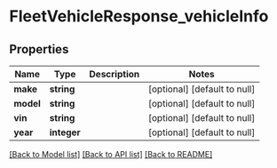 # FleetVehicleResponse_vehicleInfo

## Properties
Name | Type | Description | Notes
------------ | ------------- | ------------- | -------------
**make** | **string** |  | [optional] [default to null]
**model** | **string** |  | [optional] [default to null]
**vin** | **string** |  | [optional] [default to null]
**year** | **integer** |  | [optional] [default to null]

[[Back to Model list]](../README.md#documentation-for-models) [[Back to API list]](../README.md#documentation-for-api-endpoints) [[Back to README]](../README.md)


